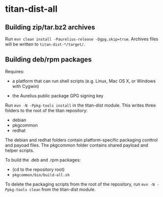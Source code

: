 
titan-dist-all
==============

Building zip/tar.bz2 archives
-----------------------------

Run `mvn clean install -Paurelius-release -Dgpg.skip=true`.  Archives
files will be written to `titan-dist-*/target/`.

Building deb/rpm packages
-------------------------

Requires:

* a platform that can run shell scripts (e.g. Linux, Mac OS X, or
  Windows with Cygwin)

* the Aurelius public package GPG signing key

Run `mvn -N -Ppkg-tools install` in the titan-dist module.  This writes
three folders to the root of the titan repository:

* debian
* pkgcommon
* redhat

The debian and redhat folders contain platform-specific packaging
conttrol and payoad files.  The pkgcommon folder contains shared
payload and helper scripts.

To build the .deb and .rpm packages:

* (cd to the repository root)
* `pkgcommon/bin/build-all.sh`

To delete the packaging scripts from the root of the repository, run
`mvn -N -Ppkg-tools clean` from the titan-dist module.
